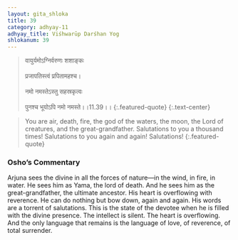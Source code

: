 ```yaml
---
layout: gita_shloka
title: 39
category: adhyay-11
adhyay_title: Viśhwarūp Darśhan Yog
shlokanum: 39
---
```


> वायुर्यमोऽग्निर्वरुणः शशाङ्कः<br><br>प्रजापतिस्त्वं प्रपितामहश्च।<br><br>नमो नमस्तेऽस्तु सहस्रकृत्वः<br><br>पुनश्च भूयोऽपि नमो नमस्ते।।11.39।।
{:.featured-quote}
{:.text-center}

> You are air, death, fire, the god of the waters, the moon, the Lord of creatures, and the great-grandfather. Salutations to you a thousand times! Salutations to you again and again! Salutations!
{:.featured-quote}

### Osho’s Commentary
Arjuna sees the divine in all the forces of nature—in the wind, in fire, in water. He sees him as Yama, the lord of death. And he sees him as the great-grandfather, the ultimate ancestor.
His heart is overflowing with reverence. He can do nothing but bow down, again and again. His words are a torrent of salutations.
This is the state of the devotee when he is filled with the divine presence. The intellect is silent. The heart is overflowing. And the only language that remains is the language of love, of reverence, of total surrender.
